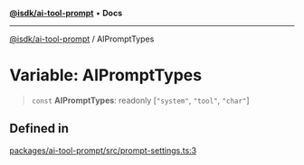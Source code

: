 [**@isdk/ai-tool-prompt**](../README.md) • **Docs**

***

[@isdk/ai-tool-prompt](../globals.md) / AIPromptTypes

# Variable: AIPromptTypes

> `const` **AIPromptTypes**: readonly [`"system"`, `"tool"`, `"char"`]

## Defined in

[packages/ai-tool-prompt/src/prompt-settings.ts:3](https://github.com/isdk/ai-tool-prompt.js/blob/ccb6c76c282ffb3a596c3e9bc1daa79eaec7b66a/src/prompt-settings.ts#L3)

